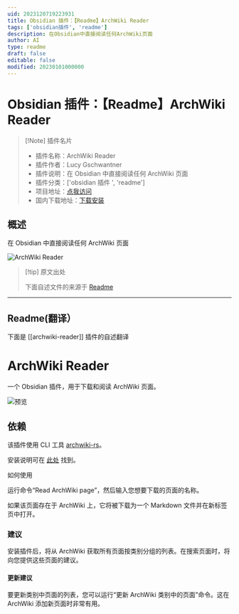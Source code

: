 ```yaml
---
uid: 2023120719223931
title: Obsidian 插件：【Readme】ArchWiki Reader
tags: ['obsidian插件', 'readme']
description: 在Obsidian中直接阅读任何ArchWiki页面
author: AI
type: readme
draft: false
editable: false
modified: 20230101000000
---
```


# Obsidian 插件：【Readme】ArchWiki Reader

> [!Note] 插件名片
> - 插件名称：ArchWiki Reader
> - 插件作者：Lucy Gschwantner
> - 插件说明：在 Obsidian 中直接阅读任何 ArchWiki 页面
> - 插件分类：['obsidian 插件 ', 'readme']
> - 项目地址：[点我访问](https://github.com/Jackboxx/archwiki-obsidian)
> - 国内下载地址：[下载安装](https://pkmer.cn/products/plugin/pluginMarket/?archwiki-reader)

## 概述

在 Obsidian 中直接阅读任何 ArchWiki 页面

![ArchWiki Reader](https://cdn.pkmer.cn/covers/archwiki-reader_new.gif!pkmer)

> [!tip] 原文出处
>
>下面自述文件的来源于 [Readme](https://ghproxy.net/https://raw.githubusercontent.com/Jackboxx/archwiki-obsidian/main/README.md)
>

---

## Readme(翻译）

下面是 [[archwiki-reader]] 插件的自述翻译

# ArchWiki Reader

一个 Obsidian 插件，用于下载和阅读 ArchWiki 页面。

![预览](https://cdn.pkmer.cn/covers/archwiki-reader_2_0.gif!pkmer)

## 依赖

该插件使用 CLI 工具 [archwiki-rs](https://github.com/jackboxx/archwiki-rs)。

安装说明可在 [此处](https://github.com/jackboxx/archwiki-rs#installation) 找到。

如何使用

运行命令“Read ArchWiki page”，然后输入您想要下载的页面的名称。

如果该页面存在于 ArchWiki 上，它将被下载为一个 Markdown 文件并在新标签页中打开。

### 建议

安装插件后，将从 ArchWiki 获取所有页面按类别分组的列表。在搜索页面时，将向您提供这些页面的建议。

#### 更新建议

要更新类别中页面的列表，您可以运行“更新 ArchWiki 类别中的页面”命令。这在 ArchWiki 添加新页面时非常有用。
